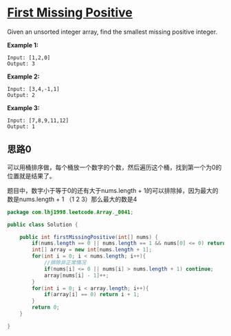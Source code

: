 # [First Missing Positive](https://leetcode.com/problems/first-missing-positive/)

Given an unsorted integer array, find the smallest missing positive integer.

**Example 1:**

```
Input: [1,2,0]
Output: 3
```

**Example 2:**

```
Input: [3,4,-1,1]
Output: 2
```

**Example 3:**

```
Input: [7,8,9,11,12]
Output: 1
```

## 思路0

可以用桶排序做，每个桶放一个数字的个数，然后遍历这个桶，找到第一个为0的位置就是结果了。

题目中，数字小于等于0的还有大于nums.length + 1的可以排除掉，因为最大的数是nums.length + 1 （1 2 3）那么最大的数是4

```java
package com.lhj1998.leetcode.Array._0041;

public class Solution {

    public int firstMissingPositive(int[] nums) {
        if(nums.length == 0 || nums.length == 1 && nums[0] <= 0) return 1;
        int[] array = new int[nums.length + 1];
        for(int i = 0; i < nums.length; i++){
            //排除非正常情况
            if(nums[i] <= 0 || nums[i] > nums.length + 1) continue;
            array[nums[i] - 1]++;
        }
        for(int i = 0; i < array.length; i++){
            if(array[i] == 0) return i + 1;
        }
        return 0;
    }

}

```

